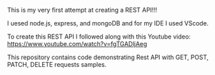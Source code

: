 This is my very first attempt at creating a REST API!!!

I uesed node.js, express, and mongoDB and for my IDE I used VScode.

To create this REST API I followed along with this Youtube video: https://www.youtube.com/watch?v=fgTGADljAeg

This repository contains code demonstrating Rest API with GET, POST, PATCH, DELETE requests samples.

